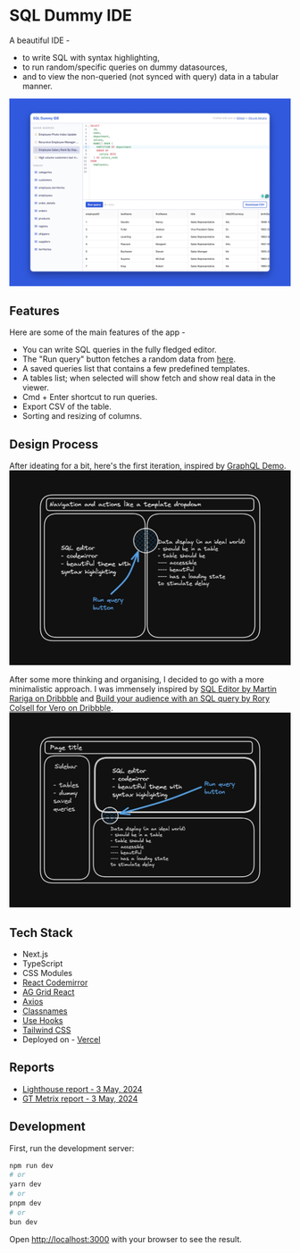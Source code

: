 # SQL Dummy IDE

A beautiful IDE -

- to write SQL with syntax highlighting,
- to run random/specific queries on dummy datasources,
- and to view the non-queried (not synced with query) data in a tabular manner.

![Screenshot of the application](./public/screenshot.jpg 'Screenshot of the application')

## Features

Here are some of the main features of the app -

- You can write SQL queries in the fully fledged editor.
- The "Run query" button fetches a random data from [here](https://github.com/graphql-compose/graphql-compose-examples/blob/master/examples/northwind/data/csv/README.md).
- A saved queries list that contains a few predefined templates.
- A tables list; when selected will show fetch and show real data in the viewer.
- Cmd + Enter shortcut to run queries.
- Export CSV of the table.
- Sorting and resizing of columns.

## Design Process

After ideating for a bit, here's the first iteration, inspired by [GraphQL Demo](https://graphql-demo.mead.io/).
![First iteration of the wireframe](./public/first-iteration.jpg 'First iteration of the wireframe')

After some more thinking and organising, I decided to go with a more minimalistic approach. I was immensely inspired by [SQL Editor by Martin Rariga on Dribbble](https://dribbble.com/shots/20127080-SQL-Editor) and [Build your audience with an SQL query by Rory Colsell for Vero on Dribbble](https://dribbble.com/shots/16135108-Build-your-audience-with-an-SQL-query).
![Second iteration of the wireframe](./public/second-iteration.jpg 'Second iteration of the wireframe')

## Tech Stack

- Next.js
- TypeScript
- CSS Modules
- [React Codemirror](https://uiwjs.github.io/react-codemirror/)
- [AG Grid React](https://www.npmjs.com/package/ag-grid-react)
- [Axios](https://www.npmjs.com/package/axios/)
- [Classnames](https://www.npmjs.com/package/classnames)
- [Use Hooks](https://usehooks.com/)
- [Tailwind CSS](https://tailwindcss.com/)
- Deployed on - [Vercel](https://vercel.com/)

## Reports

- [Lighthouse report - 3 May, 2024](./public/reports/lighthouse-report-3-may-2024.pdf)
- [GT Metrix report - 3 May, 2024](./public/reports/gt-metrix-3-may-2024.pdf)

## Development

First, run the development server:

```bash
npm run dev
# or
yarn dev
# or
pnpm dev
# or
bun dev
```

Open [http://localhost:3000](http://localhost:3000) with your browser to see the result.
